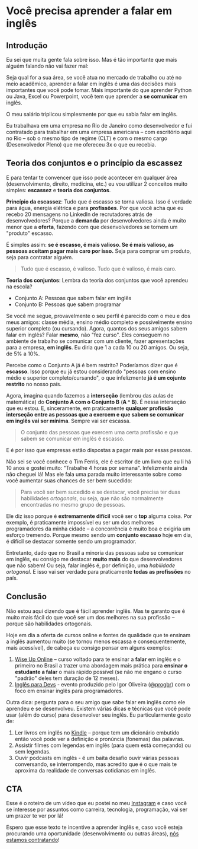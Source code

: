 # Você precisa aprender a falar em inglês

## Introdução

Eu sei que muita gente fala sobre isso. Mas é tão importante que mais alguém falando não vai fazer mal:

Seja qual for a sua área, se você atua no mercado de trabalho ou até no meio acadêmico, aprender a falar em inglês é uma das decisões mais importantes que você pode tomar. Mais importante do que aprender Python ou Java, Excel ou Powerpoint, você tem que aprender a **se comunicar** em inglês.

O meu salário triplicou simplesmente por que eu sabia falar em inglês.

Eu trabalhava em uma empresa no Rio de Janeiro como desenvolvedor e fui contratado para trabalhar em uma empresa americana – com escritório aqui no Rio – sob o mesmo tipo de regime (CLT) e com o mesmo cargo (Desenvolvedor Pleno) que me ofereceu 3x o que eu recebia.

## Teoria dos conjuntos e o princípio da escassez

E para tentar te convencer que isso pode acontecer em qualquer área (desenvolvimento, direito, medicina, etc.) eu vou utilizar 2 conceitos muito simples: **escassez** e **teoria dos conjuntos**.

**Princípio da escassez**: Tudo que é escasso se torna valiosa. Isso é verdade para água, energia elétrica e para **profissões**. Por que você acha que eu recebo 20 mensagens no LinkedIn de recrutadores atrás de desenvolvedores? Porque a **demanda** por desenvolvedores ainda é muito menor que a **oferta**, fazendo com que desenvolvedores se tornem um "produto" escasso.

É simples assim: **se é escasso, é mais valioso. Se é mais valioso, as pessoas aceitam pagar mais caro por isso.** Seja para comprar um produto, seja para contratar alguém.

> Tudo que é escasso, é valioso. Tudo que é valioso, é mais caro.

**Teoria dos conjuntos**: Lembra da teoria dos conjuntos que você aprendeu na escola?
* Conjunto A: Pessoas que sabem falar em inglês
* Conjunto B: Pessoas que sabem programar

Se você me segue, provavelmente o seu perfil é parecido com o meu e dos meus amigos: classe média, ensino médio completo e possivelmente ensino superior completo (ou cursando). Agora, quantos dos seus amigos sabem falar em inglês? Falar **mesmo**, não "fez curso". Eles conseguem no ambiente de trabalho se comunicar com um cliente, fazer apresentações para a empresa, **em inglês**. Eu diria que 1 a cada 10 ou 20 amigos. Ou seja, de 5% a 10%.

Percebe como o Conjunto A já é bem restrito? Poderíamos dizer que é **escasso**. Isso porque eu já estou considerando "pessoas com ensino médio e superior completo/cursando", o que infelizmente **já é um cojunto restrito** no nosso país.

Agora, imagina quando fazemos a **interseção** (lembrou das aulas de matemática) do **Conjunto A com o Conjunto B** (**A ^ B**). É nessa interseção que eu estou. E, sinceramente, em praticamente **qualquer profissão interseção entre as pessoas que a exercem e que sabem se comunicar em inglês vai ser mínima**. Sempre vai ser escassa.

> O conjunto das pessoas que exercem uma certa profissão e que sabem se comunicar em inglês é escasso.

E é por isso que empresas estão dispostas a pagar mais por essas pessoas.

Não sei se você conhece o Tim Ferris, ele é escritor de um livro que eu li há 10 anos e gostei muito: "Trabalhe 4 horas por semana". Infelizmente ainda não cheguei lá! Mas ele fala uma parada muito interessante sobre como você aumentar suas chances de ser bem sucedido:

> Para você ser bem sucedido e se destacar, você precisa ter duas habilidades *ortogonais*, ou seja, que não são normalmente encontradas no mesmo grupo de pessoas.

Ele diz isso porque é **extremamente difícil** você ser o **top** alguma coisa. Por exemplo, é praticamente impossível eu ser um dos melhores programadores da minha cidade – a concorrência é muito boa e exigiria um esforço tremendo. Porque mesmo sendo um **conjunto escasso** hoje em dia, é difícil se destacar somente sendo um programador.

Entretanto, dado que no Brasil a minoria das pessoas sabe se comunicar em inglês, eu consigo me destacar **muito mais** do que desenvolvedores que não sabem! Ou seja, falar inglês é, por definição, uma *habilidade ortogonal*. E isso vai ser verdade para praticamente **todas as profissões** no país.

## Conclusão

Não estou aqui dizendo que é fácil aprender inglês. Mas te garanto que é muito mais fácil do que você ser um dos melhores na sua profissão – porque são habilidades ortogonais.

Hoje em dia a oferta de cursos online e fontes de qualidade que te ensinam a inglês aumentou muito (se tornou menos escassa e consequentemente, mais acessível), de cabeça eu consigo pensar em alguns exemplos:

1. [Wise Up Online](https://wiseup.com/pt/online/) – curso voltado para te ensinar a **falar** em inglês e o primeiro no Brasil a trazer uma abordagem mais prática para **ensinar o estudante a falar** o mais rápido possível (se não me engano o curso "padrão" deles tem duração de 12 meses).
2. [Inglês para Devs](https://ingles.programadorbr.com/) - evento produzido pelo Igor Oliveira ([@progbr](https://www.instagram.com/progbr/)) com o foco em ensinar inglês para programadores.

Outra dica: pergunta para o seu amigo que sabe falar em inglês como ele aprendeu e se desenvolveu. Existem várias dicas e técnicas que você pode usar (além do curso) para desenvolver seu inglês. Eu particularmente gosto de:

1. Ler livros em inglês no [Kindle](https://amzn.to/3xCoiVA) – porque tem um dicionário embutido então você pode ver a definição e pronúncia (fonemas) das palavras.
2. Assistir filmes com legendas em inglês (para quem está começando) ou sem legendas.
3. Ouvir podcasts em inglês - é um baita desafio ouvir várias pessoas conversando, se interrompendo, mas acredito que é o que mais te aproxima da realidade de conversas cotidianas em inglês.

## CTA

Esse é o roteiro de um vídeo que eu postei no meu [Instagram](https://instagram.com/gcrsaldanha) e caso você se interesse por assuntos como carreira, tecnologia, programação, vai ser um prazer te ver por lá!

Espero que esse texto te incentive a aprender inglês e, caso você esteja procurando uma oportunidade (desenvolvimento ou outras áreas), [nós estamos contratando](https://boards.greenhouse.io/carta?gh_src=f3f1290e3)!